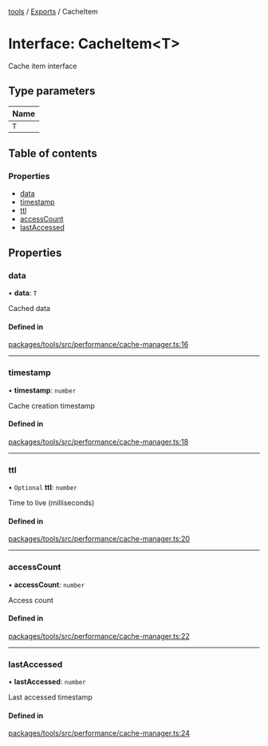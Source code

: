<!-- 
 ⚠️  AUTO-GENERATED FILE - DO NOT EDIT MANUALLY
 This file is automatically generated by scripts/docs-generator.js
 To make changes, edit the source TypeScript files or update the generator script
-->

[tools](../../) / [Exports](../modules) / CacheItem

# Interface: CacheItem\<T\>

Cache item interface

## Type parameters

| Name |
| :------ |
| `T` |

## Table of contents

### Properties

- [data](CacheItem#data)
- [timestamp](CacheItem#timestamp)
- [ttl](CacheItem#ttl)
- [accessCount](CacheItem#accesscount)
- [lastAccessed](CacheItem#lastaccessed)

## Properties

### data

• **data**: `T`

Cached data

#### Defined in

[packages/tools/src/performance/cache-manager.ts:16](https://github.com/woojubb/robota/blob/cb1bdf4e9982efe5a4622cbb23e0f1ae10892662/packages/tools/src/performance/cache-manager.ts#L16)

___

### timestamp

• **timestamp**: `number`

Cache creation timestamp

#### Defined in

[packages/tools/src/performance/cache-manager.ts:18](https://github.com/woojubb/robota/blob/cb1bdf4e9982efe5a4622cbb23e0f1ae10892662/packages/tools/src/performance/cache-manager.ts#L18)

___

### ttl

• `Optional` **ttl**: `number`

Time to live (milliseconds)

#### Defined in

[packages/tools/src/performance/cache-manager.ts:20](https://github.com/woojubb/robota/blob/cb1bdf4e9982efe5a4622cbb23e0f1ae10892662/packages/tools/src/performance/cache-manager.ts#L20)

___

### accessCount

• **accessCount**: `number`

Access count

#### Defined in

[packages/tools/src/performance/cache-manager.ts:22](https://github.com/woojubb/robota/blob/cb1bdf4e9982efe5a4622cbb23e0f1ae10892662/packages/tools/src/performance/cache-manager.ts#L22)

___

### lastAccessed

• **lastAccessed**: `number`

Last accessed timestamp

#### Defined in

[packages/tools/src/performance/cache-manager.ts:24](https://github.com/woojubb/robota/blob/cb1bdf4e9982efe5a4622cbb23e0f1ae10892662/packages/tools/src/performance/cache-manager.ts#L24)
